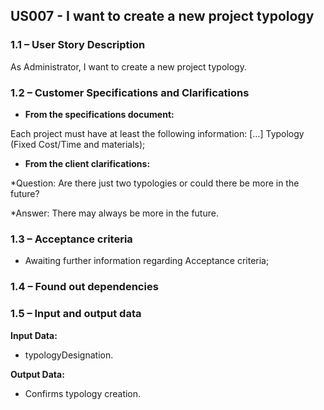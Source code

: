 ## **US007 - I want to create a new project typology**

### **1.1 – User Story Description**

As Administrator, I want to create a new project typology.

### **1.2 – Customer Specifications and Clarifications**

- **From the specifications document:**

Each project must have at least the following information: […] Typology (Fixed Cost/Time and materials);

- **From the client clarifications:**

*Question: Are there just two typologies or could there be more in the future?

*Answer: There may always be more in the future.

### **1.3 – Acceptance criteria**

- Awaiting further information regarding Acceptance criteria;

### **1.4 – Found out dependencies**


### **1.5 – Input and output data**

**Input Data:**

- typologyDesignation.

**Output Data:**

- Confirms typology creation.